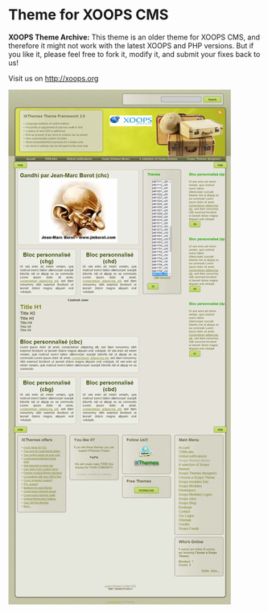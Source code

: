 # Theme for XOOPS CMS 
 
**XOOPS Theme Archive:** This theme is an older theme for XOOPS CMS, and therefore it might not work with the latest XOOPS and PHP versions.
But if you like it, please feel free to fork it, modify it, and submit your fixes back to us!
 
Visit us on http://xoops.org
 
![Theme Preview](/large_ixt01709_v30_65359_c2cac.jpg) 
